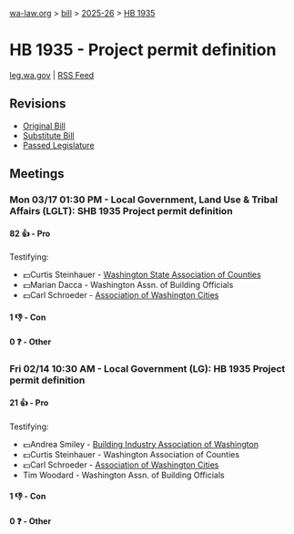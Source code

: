 [wa-law.org](/) > [bill](/bill/) > [2025-26](/bill/2025-26/) > [HB 1935](/bill/2025-26/hb/1935/)

# HB 1935 - Project permit definition
[leg.wa.gov](https://app.leg.wa.gov/billsummary?BillNumber=1935&Year=2025&Initiative=false) | [RSS Feed](./rss.xml)

## Revisions
* [Original Bill](1/)
* [Substitute Bill](S/)
* [Passed Legislature](S.PL/)

## Meetings
### Mon 03/17 01:30 PM - Local Government, Land Use & Tribal Affairs (LGLT): SHB 1935 Project permit definition
#### 82 👍 - Pro
Testifying:
* 💵Curtis Steinhauer - [Washington State Association of Counties](/org/washington_state_association_of_counties/)
* 💵Marian Dacca - Washington Assn. of Building Officials
* 💵Carl Schroeder - [Association of Washington Cities](/org/association_of_washington_cities/)

#### 1 👎 - Con

#### 0 ❓ - Other

### Fri 02/14 10:30 AM - Local Government (LG): HB 1935 Project permit definition
#### 21 👍 - Pro
Testifying:
* 💵Andrea Smiley - [Building Industry Association of Washington](/org/building_industry_association_of_washington/)
* 💵Curtis Steinhauer - Washington Association of Counties
* 💵Carl Schroeder - [Association of Washington Cities](/org/association_of_washington_cities/)
* Tim Woodard - Washington Assn. of Building Officials

#### 1 👎 - Con

#### 0 ❓ - Other
